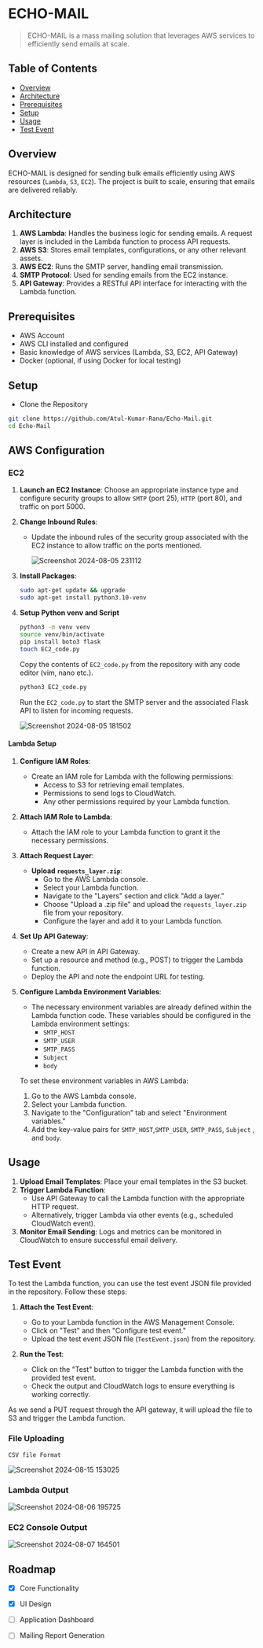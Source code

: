 # ECHO-MAIL

> ECHO-MAIL is a mass mailing solution that leverages AWS services to efficiently send emails at scale.

## Table of Contents

- [Overview](#overview)
- [Architecture](#architecture)
- [Prerequisites](#prerequisites)
- [Setup](#setup)
- [Usage](#usage)
- [Test Event](#test-event)

## Overview

ECHO-MAIL is designed for sending bulk emails efficiently using AWS resources (`Lambda`, `S3`, `EC2`). The project is built to scale, ensuring that emails are delivered reliably.


## Architecture

1. **AWS Lambda**: Handles the business logic for sending emails. A request layer is included in the Lambda function to process API requests.
2. **AWS S3**: Stores email templates, configurations, or any other relevant assets.
3. **AWS EC2**: Runs the SMTP server, handling email transmission.
4. **SMTP Protocol**: Used for sending emails from the EC2 instance.
5. **API Gateway**: Provides a RESTful API interface for interacting with the Lambda function.

## Prerequisites

- AWS Account
- AWS CLI installed and configured
- Basic knowledge of AWS services (Lambda, S3, EC2, API Gateway)
- Docker (optional, if using Docker for local testing)

## Setup

- Clone the Repository
```bash
git clone https://github.com/Atul-Kumar-Rana/Echo-Mail.git
cd Echo-Mail
```

## AWS Configuration

### EC2 

1. **Launch an EC2 Instance**: Choose an appropriate instance type and configure security groups to allow `SMTP` (port 25), `HTTP` (port 80), and traffic on port 5000.

2. **Change Inbound Rules**:
   - Update the inbound rules of the security group associated with the EC2 instance to allow traffic on the ports mentioned.
   
     ![Screenshot 2024-08-05 231112](https://github.com/user-attachments/assets/29fe48af-0c68-40fd-ab5c-7b5773311f8e)


3. **Install Packages**:
   
   ```bash
   sudo apt-get update && upgrade
   sudo apt-get install python3.10-venv
   ```
   
4. **Setup Python venv and Script**
   ```bash
   python3 -m venv venv
   source venv/bin/activate
   pip install boto3 flask
   touch EC2_code.py
   ```
   
   Copy the contents of `EC2_code.py` from the repository with any code editor (vim, nano etc.).
     
   ```bash
   python3 EC2_code.py
   ```

   Run the `EC2_code.py` to start the SMTP server and the associated Flask API to listen for incoming requests.

   ![Screenshot 2024-08-05 181502](https://github.com/user-attachments/assets/6b99fe9c-4a17-45c5-a340-0766bdfcb724)


#### Lambda Setup

1. **Configure IAM Roles**:
   - Create an IAM role for Lambda with the following permissions:
     - Access to S3 for retrieving email templates.
     - Permissions to send logs to CloudWatch.
     - Any other permissions required by your Lambda function.

2. **Attach IAM Role to Lambda**:
   - Attach the IAM role to your Lambda function to grant it the necessary permissions.

3. **Attach Request Layer**:
   - **Upload `requests_layer.zip`**:
     - Go to the AWS Lambda console.
     - Select your Lambda function.
     - Navigate to the "Layers" section and click "Add a layer."
     - Choose "Upload a .zip file" and upload the `requests_layer.zip` file from your repository.
     - Configure the layer and add it to your Lambda function.

4. **Set Up API Gateway**:
   - Create a new API in API Gateway.
   - Set up a resource and method (e.g., POST) to trigger the Lambda function.
   - Deploy the API and note the endpoint URL for testing.

5. **Configure Lambda Environment Variables**:
   - The necessary environment variables are already defined within the Lambda function code. These variables should be configured in the Lambda environment settings:
     - `SMTP_HOST`
     - `SMTP_USER`
     - `SMTP_PASS`
     - `Subject`
     - `body`
    
   To set these environment variables in AWS Lambda:
   1. Go to the AWS Lambda console.
   2. Select your Lambda function.
   3. Navigate to the "Configuration" tab and select "Environment variables."
   4. Add the key-value pairs for `SMTP_HOST`,`SMTP_USER`, `SMTP_PASS`, `Subject` , and `body`.

## Usage

1. **Upload Email Templates**: Place your email templates in the S3 bucket.
2. **Trigger Lambda Function**:
   - Use API Gateway to call the Lambda function with the appropriate HTTP request.
   - Alternatively, trigger Lambda via other events (e.g., scheduled CloudWatch event).
3. **Monitor Email Sending**: Logs and metrics can be monitored in CloudWatch to ensure successful email delivery.

## Test Event

To test the Lambda function, you can use the test event JSON file provided in the repository. Follow these steps:

1. **Attach the Test Event**:
   - Go to your Lambda function in the AWS Management Console.
   - Click on "Test" and then "Configure test event."
   - Upload the test event JSON file (`TestEvent.json`) from the repository.
  
2. **Run the Test**:
   - Click on the "Test" button to trigger the Lambda function with the provided test event.
   - Check the output and CloudWatch logs to ensure everything is working correctly.

As we send a PUT request through the API gateway, it will upload the file to S3 and trigger the Lambda function.

### File Uploading     

`CSV file Format`

![Screenshot 2024-08-15 153025](https://github.com/user-attachments/assets/db4ef39f-e383-4c59-81e9-5a1cad4222d2)

### Lambda Output

![Screenshot 2024-08-06 195725](https://github.com/user-attachments/assets/71fc8f45-ca41-405d-8d77-6c906b2d71f7)

### EC2 Console Output

![Screenshot 2024-08-07 164501](https://github.com/user-attachments/assets/347e4265-b6a4-45d3-b6ee-5d1739a1092d)


## Roadmap

- [x] Core Functionality
- [x] UI Design
- [ ] Application Dashboard
- [ ] Mailing Report Generation

